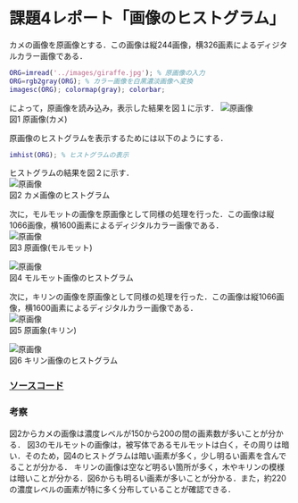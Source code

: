 # 課題4レポート「画像のヒストグラム」   

カメの画像を原画像とする．この画像は縦244画像，横326画素によるディジタルカラー画像である．
```matlab
ORG=imread('../images/giraffe.jpg'); % 原画像の入力      
ORG=rgb2gray(ORG); % カラー画像を白黒濃淡画像へ変換     
imagesc(ORG); colormap(gray); colorbar;
```
によって，原画像を読み込み，表示した結果を図１に示す．
![原画像](https://github.com/suke123/matlab_image_processing/blob/master/%E8%AA%B2%E9%A1%8C4/images/kame1-1.png)  
図1 原画像(カメ)

原画像のヒストグラムを表示するためには以下のようにする．
```matlab        
imhist(ORG); % ヒストグラムの表示       
```
ヒストグラムの結果を図２に示す．        
![原画像](https://github.com/suke123/matlab_image_processing/blob/master/%E8%AA%B2%E9%A1%8C4/images/kame_after.png)  　   
図2 カメ画像のヒストグラム

次に，モルモットの画像を原画像として同様の処理を行った．この画像は縦1066画像，横1600画素によるディジタルカラー画像である．      
![原画像](https://github.com/suke123/matlab_image_processing/blob/master/%E8%AA%B2%E9%A1%8C4/images/molmot0.png)  　  
図3 原画像(モルモット)

![原画像](https://github.com/suke123/matlab_image_processing/blob/master/%E8%AA%B2%E9%A1%8C4/images/molmot_after.png)  　  
図4 モルモット画像のヒストグラム  　

次に，キリンの画像を原画像として同様の処理を行った．この画像は縦1066画像，横1600画素によるディジタルカラー画像である．    
![原画像](https://github.com/suke123/matlab_image_processing/blob/master/%E8%AA%B2%E9%A1%8C4/images/giraffe0.png)      
図5 原画象(キリン)

![原画像](https://github.com/suke123/matlab_image_processing/blob/master/%E8%AA%B2%E9%A1%8C4/images/giraffe_after.png)     
図6 キリン画像のヒストグラム    

### [ソースコード](https://github.com/suke123/matlab_image_processing/blob/master/%E8%AA%B2%E9%A1%8C4/kadai4.m)   

### 考察
図2からカメの画像は濃度レベルが150から200の間の画素数が多いことが分かる．
図3のモルモットの画像は，被写体であるモルモットは白く，その周りは暗い．そのため，図4のヒストグラムは暗い画素が多く，少し明るい画素を含んでることが分かる．
キリンの画像は空など明るい箇所が多く，木やキリンの模様は暗いことが分かる．図6からも明るい画素が多いことが分かる．また，約220の濃度レベルの画素が特に多く分布していることが確認できる．
